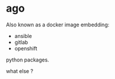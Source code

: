# ago

Also known as a docker image embedding:

- ansible
- gitlab
- openshift

python packages.

what else ?
